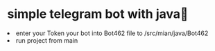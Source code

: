 # simple telegram bot with java🤩
<li> enter your Token your bot into Bot462 file to /src/mian/java/Bot462

<li> run project from main

